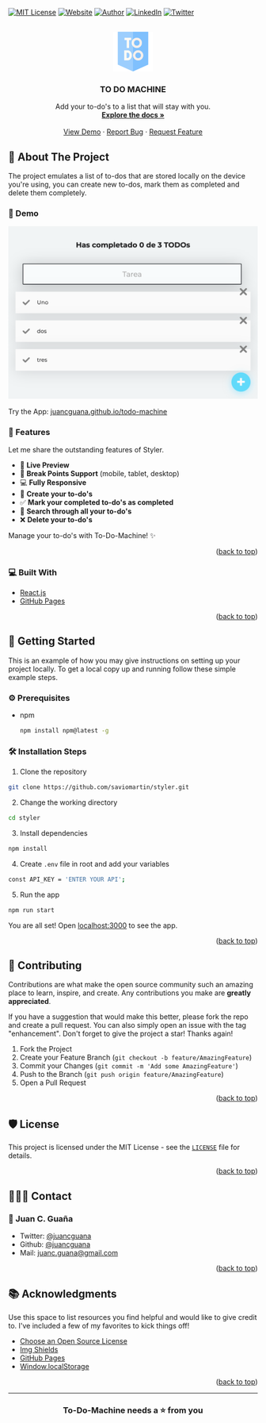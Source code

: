 <div id="top"></div>

[![MIT License][license-shield]][license-url]
[![Website][website-shield]][website-url]
[![Author][author-shield]][author-url]
[![LinkedIn][linkedin-shield]][linkedin-url]
[![Twitter][twitter-shield]][twitter-url]

<!-- PROJECT LOGO -->
<br />
<div align="center">
  <a href="https://github.com/juancguana/todo-machine">
    <img src="public/logo.png" alt="Logo" width="80" height="80">
  </a>

  <h3 align="center">TO DO MACHINE</h3>

  <p align="center">
    Add your to-do's to a list that will stay
    with you.
    <br />
    <a href="https://github.com/juancguana/todo-machine"><strong>Explore the docs »</strong></a>
    <br />
    <br />
    <a href="https://juancguana.github.io/todo-machine/">View Demo</a>
    ·
    <a href="https://github.com/juancguana/todo-machine/issues">Report Bug</a>
    ·
    <a href="https://github.com/juancguana/todo-machine/issues">Request Feature</a>
  </p>
</div>

<!-- ABOUT THE PROJECT -->

## 📌 About The Project

The project emulates a list of to-dos that are stored locally on the device you're using, you can create new to-dos, mark them as completed and delete them completely.

### 🚀 Demo

[![Product Name Screen Shot][product-screenshot]](https://juancguana.github.io/todo-machine/)

Try the App: [juancguana.github.io/todo-machine](https://juancguana.github.io/todo-machine/)

### 🧐 Features

Let me share the outstanding features of Styler.

- 💯 **Live Preview**
- 🍭 **Break Points Support** (mobile, tablet, desktop)
- 💻 **Fully Responsive**
- 📝 **Create your to-do's**
- ✅ **Mark your completed to-do's as completed**
- 🔎 **Search through all your to-do's**
- ❌ **Delete your to-do's**

Manage your to-do's with To-Do-Machine! ✨️

<p align="right">(<a href="#top">back to top</a>)</p>

### 💻 Built With

- [React.js](https://reactjs.org/)
- [GitHub Pages](https://pages.github.com/)

<p align="right">(<a href="#top">back to top</a>)</p>

<!-- GETTING STARTED -->

## 🏁 Getting Started

This is an example of how you may give instructions on setting up your project locally.
To get a local copy up and running follow these simple example steps.

### ⚙️ Prerequisites

- npm
  ```sh
  npm install npm@latest -g
  ```

### 🛠️ Installation Steps

1. Clone the repository

```bash
git clone https://github.com/saviomartin/styler.git
```

2. Change the working directory

```bash
cd styler
```

3. Install dependencies

```bash
npm install
```

4. Create `.env` file in root and add your variables

```bash
const API_KEY = 'ENTER YOUR API';
```

5. Run the app

```bash
npm run start
```

You are all set! Open [localhost:3000](http://localhost:3000/) to see the app.

<p align="right">(<a href="#top">back to top</a>)</p>

<!-- CONTRIBUTING -->

## 🤝 Contributing

Contributions are what make the open source community such an amazing place to learn, inspire, and create. Any contributions you make are **greatly appreciated**.

If you have a suggestion that would make this better, please fork the repo and create a pull request. You can also simply open an issue with the tag "enhancement".
Don't forget to give the project a star! Thanks again!

1. Fork the Project
2. Create your Feature Branch (`git checkout -b feature/AmazingFeature`)
3. Commit your Changes (`git commit -m 'Add some AmazingFeature'`)
4. Push to the Branch (`git push origin feature/AmazingFeature`)
5. Open a Pull Request

<p align="right">(<a href="#top">back to top</a>)</p>

<!-- LICENSE -->

## 🛡️ License

This project is licensed under the MIT License - see the [`LICENSE`](LICENSE) file for details.

<p align="right">(<a href="#top">back to top</a>)</p>

<!-- CONTACT -->

## 👨🏻‍💻 Contact

### 👤 Juan C. Guaña

- Twitter: [@juancguana](https://twitter.com/juancguana)
- Github: [@juancguana](https://github.com/juancguana)
- Mail: [juanc.guana@gmail.com](mailto:juanc.guana@gmail.com)

<p align="right">(<a href="#top">back to top</a>)</p>

<!-- ACKNOWLEDGMENTS -->

## 📚 Acknowledgments

Use this space to list resources you find helpful and would like to give credit to. I've included a few of my favorites to kick things off!

- [Choose an Open Source License](https://choosealicense.com)
- [Img Shields](https://shields.io)
- [GitHub Pages](https://pages.github.com)
- [Window.localStorage](https://developer.mozilla.org/es/docs/Web/API/Window/localStorage)

<p align="right">(<a href="#top">back to top</a>)</p>

<!-- MARKDOWN LINKS & IMAGES -->
<!-- https://www.markdownguide.org/basic-syntax/#reference-style-links -->

[contributors-shield]: https://img.shields.io/github/contributors/othneildrew/Best-README-Template.svg?style=for-the-badge
[contributors-url]: https://github.com/juancguana/todo-machine/graphs/contributors
[forks-shield]: https://img.shields.io/github/forks/othneildrew/Best-README-Template.svg?style=for-the-badge
[forks-url]: https://github.com/juancguana/todo-machine/network/members
[stars-shield]: https://img.shields.io/github/stars/othneildrew/Best-README-Template.svg?style=for-the-badge
[stars-url]: https://github.com/juancguana/todo-machine/stargazers
[issues-shield]: https://img.shields.io/github/issues/othneildrew/Best-README-Template.svg?style=for-the-badge
[issues-url]: https://github.com/juancguana/todo-machine/issues
[product-screenshot]: public/screenshot.png
[license-shield]: https://img.shields.io/github/license/othneildrew/Best-README-Template.svg?style=for-the-badge
[license-url]: https://github.com/juancguana/todo-machine/blob/main/LICENSE
[linkedin-shield]: https://img.shields.io/badge/-LinkedIn-black.svg?style=for-the-badge&logo=linkedin&colorB=2867B2
[linkedin-url]: https://linkedin.com/in/juancguana
[twitter-shield]: https://img.shields.io/badge/-Twitter-black.svg?style=for-the-badge&logo=twitter&colorB=F5F8FA
[twitter-url]: https://linkedin.com/in/juancguana
[website-shield]: https://img.shields.io/website?down_color=lightgrey&down_message=offline&style=for-the-badge&up_color=3de7f2&up_message=online&url=https%3A%2F%2Fshields.io
[website-url]: https://www.juancguana.com/
[author-shield]: https://img.shields.io/badge/AUTHOR-JUAN%20C.%20GUA%C3%91A-0b192b?style=for-the-badge
[author-url]: https://www.freecodecamp.org/espanol/news/author/juancguana/

---

<h3 align="center">
To-Do-Machine needs a ⭐️ from you
</h3>
